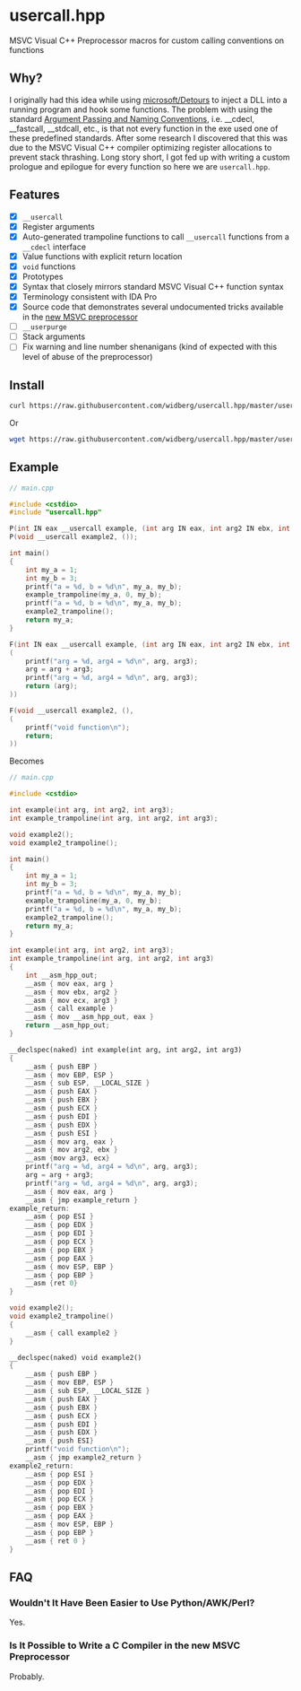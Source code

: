 # usercall.hpp

MSVC Visual C++ Preprocessor macros for custom calling conventions on functions

## Why?

I originally had this idea while using [microsoft/Detours](https://github.com/microsoft/Detours) to inject a DLL into a running program and hook some functions. The problem with using the standard [Argument Passing and Naming Conventions](https://docs.microsoft.com/en-us/cpp/cpp/argument-passing-and-naming-conventions?view=msvc-160), i.e. __cdecl, __fastcall, __stdcall, etc., is that not every function in the exe used one of these predefined standards. After some research I discovered that this was due to the MSVC Visual C++ compiler optimizing register allocations to prevent stack thrashing. Long story short, I got fed up with writing a custom prologue and epilogue for every function so here we are `usercall.hpp`.

## Features

- [X] `__usercall`
- [X] Register arguments
- [X] Auto-generated trampoline functions to call `__usercall` functions from a `__cdecl` interface
- [X] Value functions with explicit return location
- [X] `void` functions
- [X] Prototypes
- [X] Syntax that closely mirrors standard MSVC Visual C++ function syntax
- [X] Terminology consistent with IDA Pro
- [X] Source code that demonstrates several undocumented tricks available in the [new MSVC preprocessor](https://docs.microsoft.com/en-us/cpp/preprocessor/preprocessor-experimental-overview?view=msvc-160)
- [ ] `__userpurge`
- [ ] Stack arguments
- [ ] Fix warning and line number shenanigans (kind of expected with this level of abuse of the preprocessor)

## Install

```sh
curl https://raw.githubusercontent.com/widberg/usercall.hpp/master/usercall.hpp
```

Or

```sh
wget https://raw.githubusercontent.com/widberg/usercall.hpp/master/usercall.hpp
```

## Example

```cpp
// main.cpp

#include <cstdio>
#include "usercall.hpp"

P(int IN eax __usercall example, (int arg IN eax, int arg2 IN ebx, int arg3 IN ecx));
P(void __usercall example2, ());

int main()
{
    int my_a = 1;
    int my_b = 3;
    printf("a = %d, b = %d\n", my_a, my_b);
    example_trampoline(my_a, 0, my_b);
    printf("a = %d, b = %d\n", my_a, my_b);
    example2_trampoline();
    return my_a;
}

F(int IN eax __usercall example, (int arg IN eax, int arg2 IN ebx, int arg3 IN ecx),
(
    printf("arg = %d, arg4 = %d\n", arg, arg3);
    arg = arg + arg3;
    printf("arg = %d, arg4 = %d\n", arg, arg3);
    return (arg);
))

F(void __usercall example2, (),
(
    printf("void function\n");
    return;
))
```

Becomes

```cpp
// main.cpp

#include <cstdio>

int example(int arg, int arg2, int arg3);
int example_trampoline(int arg, int arg2, int arg3);

void example2();
void example2_trampoline();

int main()
{
    int my_a = 1;
    int my_b = 3;
    printf("a = %d, b = %d\n", my_a, my_b);
    example_trampoline(my_a, 0, my_b);
    printf("a = %d, b = %d\n", my_a, my_b);
    example2_trampoline();
    return my_a;
}

int example(int arg, int arg2, int arg3);
int example_trampoline(int arg, int arg2, int arg3)
{
    int __asm_hpp_out;
    __asm { mov eax, arg }
    __asm { mov ebx, arg2 }
    __asm { mov ecx, arg3 }
    __asm { call example }
    __asm { mov __asm_hpp_out, eax }
    return __asm_hpp_out;
}

__declspec(naked) int example(int arg, int arg2, int arg3)
{
    __asm { push EBP }
    __asm { mov EBP, ESP }
    __asm { sub ESP, __LOCAL_SIZE }
    __asm { push EAX }
    __asm { push EBX }
    __asm { push ECX }
    __asm { push EDI }
    __asm { push EDX }
    __asm { push ESI }
    __asm { mov arg, eax }
    __asm { mov arg2, ebx }
    __asm {mov arg3, ecx}
    printf("arg = %d, arg4 = %d\n", arg, arg3);
    arg = arg + arg3;
    printf("arg = %d, arg4 = %d\n", arg, arg3);
    __asm { mov eax, arg }
    __asm { jmp example_return }
example_return:
    __asm { pop ESI }
    __asm { pop EDX }
    __asm { pop EDI }
    __asm { pop ECX }
    __asm { pop EBX }
    __asm { pop EAX }
    __asm { mov ESP, EBP }
    __asm { pop EBP }
    __asm {ret 0}
}

void example2();
void example2_trampoline()
{
    __asm { call example2 }
}

__declspec(naked) void example2()
{
    __asm { push EBP }
    __asm { mov EBP, ESP }
    __asm { sub ESP, __LOCAL_SIZE }
    __asm { push EAX }
    __asm { push EBX }
    __asm { push ECX }
    __asm { push EDI }
    __asm { push EDX }
    __asm { push ESI}
    printf("void function\n");
    __asm { jmp example2_return }
example2_return:
    __asm { pop ESI }
    __asm { pop EDX }
    __asm { pop EDI }
    __asm { pop ECX }
    __asm { pop EBX }
    __asm { pop EAX }
    __asm { mov ESP, EBP }
    __asm { pop EBP }
    __asm { ret 0 }
}
```

## FAQ

### Wouldn't It Have Been Easier to Use Python/AWK/Perl?

Yes.

### Is It Possible to Write a C Compiler in the new MSVC Preprocessor

Probably.
